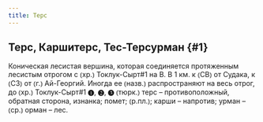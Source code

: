 ```yaml
---
title: Терс
---
```

## Терс, Каршитерс, Тес-Терсурман {#1}

Коническая лесистая вершина, которая соединяется протяженным лесистым отрогом с ⦅хр.⦆ Токлук-Сырт#1 на В. В 1 км. к ⦅СВ⦆ от Судака, к ⦅СЗ⦆ от ⦅г.⦆ Ай-Георгий. Иногда ее ⦅назв.⦆ распространяют на весь отрог, до ⦅хр.⦆ Токлук-Сырт#1 ❶, ❷, ❸ ⦅тюрк.⦆ терс – противоположный, обратная сторона, изнанка; помет; ⦅р.пл.⦆; карши – напротив; урман – ⦅ср.⦆ орман – лес.
